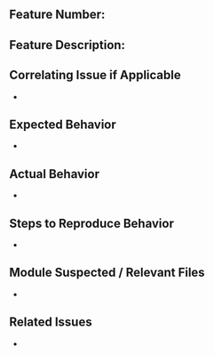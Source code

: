 ## Feature Number: 

## Feature Description:

## Correlating Issue if Applicable


-

## Expected Behavior
- 

## Actual Behavior
- 

## Steps to Reproduce Behavior 
- 

## Module Suspected / Relevant Files 
- 

## Related Issues 
- 
